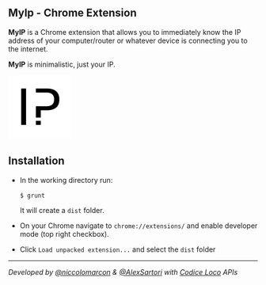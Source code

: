 ## MyIp - Chrome Extension

**MyIP** is a Chrome extension that allows you to immediately know the IP address of your computer/router or whatever device is connecting you to the internet.

**MyIP** is minimalistic, just your IP.

![MyIP](https://github.com/niccolomarcon/MyIp/raw/master/media/icon128.png)

## Installation
- In the working directory run:
    ```
    $ grunt
    ```
    It will create a `dist` folder.

- On your Chrome navigate to `chrome://extensions/` and enable developer mode (top right checkbox).

- Click `Load unpacked extension...` and select the `dist` folder



---
*Developed by [@niccolomarcon][nm] & [@AlexSartori][as] with [Codice Loco][cl] APIs*


[nm]: https://github.com/niccolomarcon
[as]: https://github.com/AlexSartori
[cl]: http://codiceloco.ml
